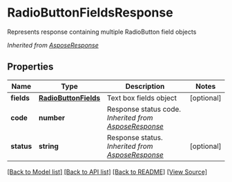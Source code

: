 ﻿# RadioButtonFieldsResponse
Represents response containing multiple RadioButton field objects

*Inherited from [AsposeResponse](AsposeResponse.md)*
## Properties
Name | Type | Description | Notes
------------ | ------------- | ------------- | -------------
**fields** | [**RadioButtonFields**](RadioButtonFields.md) | Text box fields object | [optional]
**code** | **number** | Response status code.<br />*Inherited from [AsposeResponse](AsposeResponse.md)* | 
**status** | **string** | Response status.<br />*Inherited from [AsposeResponse](AsposeResponse.md)* | [optional]

[[Back to Model list]](../README.md#documentation-for-models) [[Back to API list]](../README.md#documentation-for-api-endpoints) [[Back to README]](../README.md) [[View Source]](../src/models/radioButtonFieldsResponse.ts)

